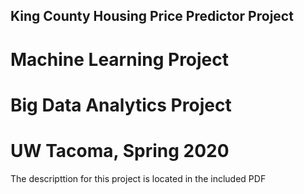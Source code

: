 ## King County Housing Price Predictor Project
# Machine Learning Project
# Big Data Analytics Project
# UW Tacoma, Spring 2020
The descripttion for this project is located in the included PDF

